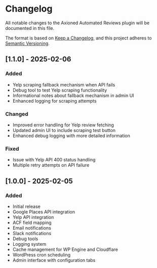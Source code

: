 # Changelog
All notable changes to the Axioned Automated Reviews plugin will be documented in this file.

The format is based on [Keep a Changelog](https://keepachangelog.com/en/1.0.0/),
and this project adheres to [Semantic Versioning](https://semver.org/spec/v2.0.0.html).

## [1.1.0] - 2025-02-06
### Added
- Yelp scraping fallback mechanism when API fails
- Debug tool to test Yelp scraping functionality
- Informational notes about fallback mechanism in admin UI
- Enhanced logging for scraping attempts

### Changed
- Improved error handling for Yelp review fetching
- Updated admin UI to include scraping test button
- Enhanced debug logging with more detailed information

### Fixed
- Issue with Yelp API 400 status handling
- Multiple retry attempts on API failure

## [1.0.0] - 2025-02-05
### Added
- Initial release
- Google Places API integration
- Yelp API integration
- ACF field mapping
- Email notifications
- Slack notifications
- Debug tools
- Logging system
- Cache management for WP Engine and Cloudflare
- WordPress cron scheduling
- Admin interface with configuration tabs